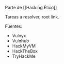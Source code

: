 Parte de [[Hacking Ético]]

Tareas a resolver, root link.

Fuentes:
- Vulnyx
- Vulnhub
- HackMyVM
- HackTheBox
- TryHackMe